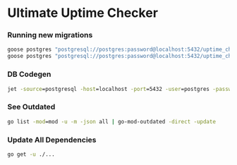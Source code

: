 # Ultimate Uptime Checker

### Running new migrations

```cmd
goose postgres "postgresql://postgres:password@localhost:5432/uptime_checker?sslmode=disable" create create_user_table sql
goose postgres "postgresql://postgres:password@localhost:5432/uptime_checker?sslmode=disable" up
```

### DB Codegen

```cmd
jet -source=postgresql -host=localhost -port=5432 -user=postgres -password=password -dbname=uptime_checker -schema=public -path=./schema -ignore-tables=goose_db_version,gue_jobs
```

### See Outdated

```cmd
go list -mod=mod -u -m -json all | go-mod-outdated -direct -update
```

### Update All Dependencies
```cmd
go get -u ./...
```
